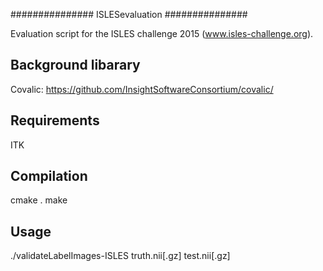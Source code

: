 ###############
ISLESevaluation
###############

Evaluation script for the ISLES challenge 2015 (www.isles-challenge.org).

Background libarary
-------------------
Covalic: https://github.com/InsightSoftwareConsortium/covalic/

Requirements
------------
ITK

Compilation
-----------
cmake .
make

Usage
-----
./validateLabelImages-ISLES truth.nii[.gz] test.nii[.gz]
